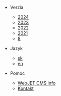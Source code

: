 * Verzia
  * [2024](https://docs.webjetcms.sk/latest/ ':ignore :target=_self')
  * [2023](https://docs.webjetcms.sk/v2023/ ':ignore :target=_self')
  * [2022](https://docs.webjetcms.sk/v2022/ ':ignore :target=_self')
  * [2021](https://docs.webjetcms.sk/v2021/ ':ignore :target=_self')
  * [8](https://docs.webjetcms.sk/v8/ ':ignore :target=_self')

* Jazyk
  * [sk](/sk/)
  * [en](/en/)

* Pomoc
  * [WebJET CMS info](https://www.webjetcms.sk/)
  * [Kontakt](https://www.interway.sk/kontakt/)